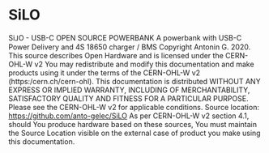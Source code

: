 # SiLO
Si⅃O - USB-C OPEN SOURCE POWERBANK
A powerbank with USB-C Power Delivery and 4S 18650 charger / BMS
Copyright Antonin G. 2020.
This source describes Open Hardware and is licensed under the CERN-OHL-W v2
You may redistribute and modify this documentation and make products using it under the terms of the CERN-OHL-W v2 (https:/cern.ch/cern-ohl). This documentation is distributed WITHOUT ANY EXPRESS OR IMPLIED WARRANTY, INCLUDING OF MERCHANTABILITY, SATISFACTORY QUALITY AND FITNESS FOR A PARTICULAR PURPOSE. Please see the CERN-OHL-W v2 for applicable conditions.
Source location: https://github.com/anto-gelec/SiLO
As per CERN-OHL-W v2 section 4.1, should You produce hardware based on these sources, You must maintain the Source Location visible on the external case of product you make using this documentation.
